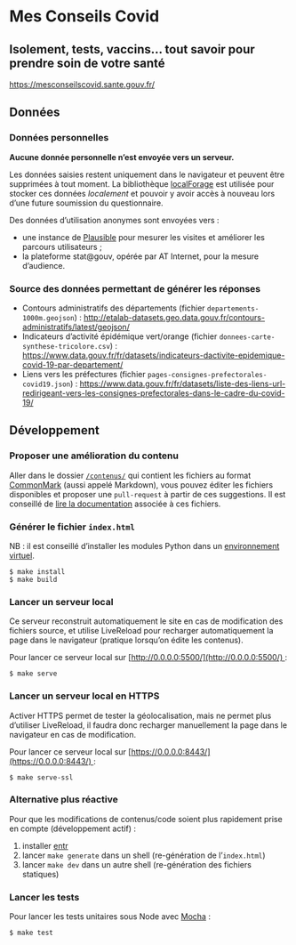 # Mes Conseils Covid

## Isolement, tests, vaccins… tout savoir pour prendre soin de votre santé

https://mesconseilscovid.sante.gouv.fr/

## Données

### Données personnelles

**Aucune donnée personnelle n’est envoyée vers un serveur.**

Les données saisies restent uniquement dans le navigateur et peuvent être supprimées à tout moment. La bibliothèque [localForage](https://github.com/localForage/localForage/) est utilisée pour stocker ces données *localement* et pouvoir y avoir accès à nouveau lors d’une future soumission du questionnaire.

Des données d’utilisation anonymes sont envoyées vers :
* une instance de [Plausible](https://github.com/plausible/analytics#plausible-analytics) pour mesurer les visites et améliorer les parcours utilisateurs ;
* la plateforme stat@gouv, opérée par AT Internet, pour la mesure d’audience.

### Source des données permettant de générer les réponses

-   Contours administratifs des départements (fichier `departements-1000m.geojson`) : http://etalab-datasets.geo.data.gouv.fr/contours-administratifs/latest/geojson/
-   Indicateurs d’activité épidémique vert/orange (fichier `donnees-carte-synthese-tricolore.csv`) : https://www.data.gouv.fr/fr/datasets/indicateurs-dactivite-epidemique-covid-19-par-departement/
-   Liens vers les préfectures (fichier `pages-consignes-prefectorales-covid19.json`) : https://www.data.gouv.fr/fr/datasets/liste-des-liens-url-redirigeant-vers-les-consignes-prefectorales-dans-le-cadre-du-covid-19/


## Développement

### Proposer une amélioration du contenu

Aller dans le dossier [`/contenus/`](contenus/) qui contient les fichiers au format [CommonMark](https://commonmark.org/) (aussi appelé Markdown), vous pouvez éditer les fichiers disponibles et proposer une `pull-request` à partir de ces suggestions. Il est conseillé de [lire la documentation](contenus#contenus) associée à ces fichiers.

### Générer le fichier `index.html`

NB : il est conseillé d’installer les modules Python dans un [environnement virtuel](https://docs.python.org/3/tutorial/venv.html).

```
$ make install
$ make build
```

### Lancer un serveur local

Ce serveur reconstruit automatiquement le site en cas de modification des fichiers source, et utilise LiveReload pour recharger automatiquement la page dans le navigateur (pratique lorsqu’on édite les contenus).

Pour lancer ce serveur local sur [http://0.0.0.0:5500/](http://0.0.0.0:5500/) :

```
$ make serve
```

### Lancer un serveur local en HTTPS

Activer HTTPS permet de tester la géolocalisation, mais ne permet plus d’utiliser LiveReload, il faudra donc recharger manuellement la page dans le navigateur en cas de modification.

Pour lancer ce serveur local sur [https://0.0.0.0:8443/](https://0.0.0.0:8443/) :

```
$ make serve-ssl
```

### Alternative plus réactive

Pour que les modifications de contenus/code soient plus rapidement prise en compte (développement actif) :

1. installer [entr](http://eradman.com/entrproject/)
2. lancer `make generate` dans un shell (re-génération de l’`index.html`)
3. lancer `make dev` dans un autre shell (re-génération des fichiers statiques)


### Lancer les tests

Pour lancer les tests unitaires sous Node avec [Mocha](https://mochajs.org/) :

```
$ make test
```
